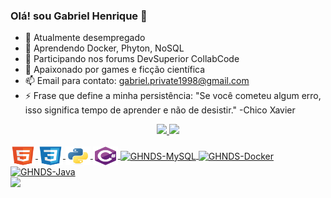 ### Olá! sou Gabriel Henrique 👋

- 🔭 Atualmente desempregado
- 🌱 Aprendendo Docker, Phyton, NoSQL 
- 🤔 Participando nos forums DevSuperior CollabCode 
- 💬 Apaixonado por games e ficção científica
- 📫 Email para contato: gabriel.private1998@gmail.com
- ⚡ Frase que define a minha persistência: "Se você cometeu algum erro, isso significa tempo de aprender e não de desistir." -Chico Xavier

<div align="center">
  <a href="https://github.com/GabrielHNDS2018">
  <img height="45%" src="https://github-readme-stats.vercel.app/api?username=GabrielHNDS2018&show_icons=true&theme=github_dark&include_all_commits=true&count_private=true"/>
  <img height="45%" src="https://github-readme-stats.vercel.app/api/top-langs/?username=GabrielHNDS2018&layout=compact&langs_count=7&theme=github_dark"/>
</div>
  
</div>
<div style="display: inline_block"><br>
  <img align="center" alt="GHNDS-HTML" height="30" width="40" src="https://raw.githubusercontent.com/devicons/devicon/master/icons/html5/html5-original.svg">
  <img align="center" alt="GHNDS-CSS" height="30" width="40" src="https://raw.githubusercontent.com/devicons/devicon/master/icons/css3/css3-original.svg">
  <img align="center" alt="GHNDS-Python" height="30" width="40" src="https://raw.githubusercontent.com/devicons/devicon/master/icons/python/python-original.svg">
  <img align="center" alt="GHNDS-Csharp" height="30" width="40" src="https://raw.githubusercontent.com/devicons/devicon/master/icons/csharp/csharp-original.svg">
  <img align="center" alt="GHNDS-MySQL" height="30" width="40" src="https://cdn.jsdelivr.net/gh/devicons/devicon/icons/mysql/mysql-original.svg" />
  <img align="center" alt="GHNDS-Docker" height="30" width="40" src="https://cdn.jsdelivr.net/gh/devicons/devicon/icons/docker/docker-original-wordmark.svg" />
  <img align="center" alt="GHNDS-Java" height="30" width="40" src="https://cdn.jsdelivr.net/gh/devicons/devicon/icons/java/java-original.svg" />
</div>

<div>
  <a href = "mailto:contatogabriel.private1998@gmail.com"><img src="https://img.shields.io/badge/-Gmail-%23333?style=for-the-badge&logo=gmail&logoColor=white" target="_blank"></a>
 
</div>
